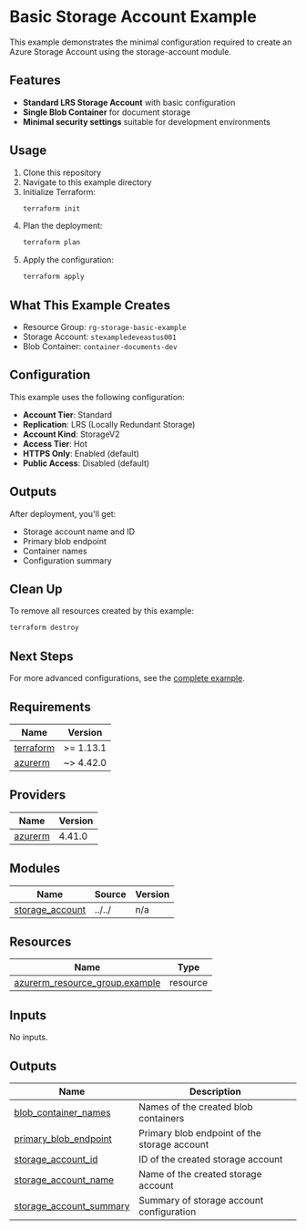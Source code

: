 # Basic Storage Account Example

This example demonstrates the minimal configuration required to create an Azure Storage Account using the storage-account module.

## Features

- **Standard LRS Storage Account** with basic configuration
- **Single Blob Container** for document storage
- **Minimal security settings** suitable for development environments

## Usage

1. Clone this repository
2. Navigate to this example directory
3. Initialize Terraform:
   ```bash
   terraform init
   ```
4. Plan the deployment:
   ```bash
   terraform plan
   ```
5. Apply the configuration:
   ```bash
   terraform apply
   ```

## What This Example Creates

- Resource Group: `rg-storage-basic-example`
- Storage Account: `stexampledeveastus001`
- Blob Container: `container-documents-dev`

## Configuration

This example uses the following configuration:

- **Account Tier**: Standard
- **Replication**: LRS (Locally Redundant Storage)
- **Account Kind**: StorageV2
- **Access Tier**: Hot
- **HTTPS Only**: Enabled (default)
- **Public Access**: Disabled (default)

## Outputs

After deployment, you'll get:

- Storage account name and ID
- Primary blob endpoint
- Container names
- Configuration summary

## Clean Up

To remove all resources created by this example:

```bash
terraform destroy
```

## Next Steps

For more advanced configurations, see the [complete example](../complete/).

<!-- BEGIN_TF_DOCS -->
## Requirements

| Name | Version |
|------|---------|
| <a name="requirement_terraform"></a> [terraform](#requirement\_terraform) | >= 1.13.1 |
| <a name="requirement_azurerm"></a> [azurerm](#requirement\_azurerm) | ~> 4.42.0 |

## Providers

| Name | Version |
|------|---------|
| <a name="provider_azurerm"></a> [azurerm](#provider\_azurerm) | 4.41.0 |

## Modules

| Name | Source | Version |
|------|--------|---------|
| <a name="module_storage_account"></a> [storage\_account](#module\_storage\_account) | ../../ | n/a |

## Resources

| Name | Type |
|------|------|
| [azurerm_resource_group.example](https://registry.terraform.io/providers/hashicorp/azurerm/latest/docs/resources/resource_group) | resource |

## Inputs

No inputs.

## Outputs

| Name | Description |
|------|-------------|
| <a name="output_blob_container_names"></a> [blob\_container\_names](#output\_blob\_container\_names) | Names of the created blob containers |
| <a name="output_primary_blob_endpoint"></a> [primary\_blob\_endpoint](#output\_primary\_blob\_endpoint) | Primary blob endpoint of the storage account |
| <a name="output_storage_account_id"></a> [storage\_account\_id](#output\_storage\_account\_id) | ID of the created storage account |
| <a name="output_storage_account_name"></a> [storage\_account\_name](#output\_storage\_account\_name) | Name of the created storage account |
| <a name="output_storage_account_summary"></a> [storage\_account\_summary](#output\_storage\_account\_summary) | Summary of storage account configuration |
<!-- END_TF_DOCS -->
